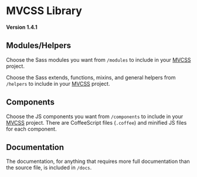 # MVCSS Library

**Version 1.4.1**

## Modules/Helpers

Choose the Sass modules you want from `/modules` to include in your [MVCSS](http://mvcss.github.io/) project.

Choose the Sass extends, functions, mixins, and general helpers from `/helpers` to include in your [MVCSS](http://mvcss.github.io/) project.

## Components

Choose the JS components you want from `/components` to include in your [MVCSS](http://mvcss.github.io/) project. There are CoffeeScript files (`.coffee`) and minified JS files for each component.

## Documentation

The documentation, for anything that requires more full documentation than the source file, is included in `/docs`.
